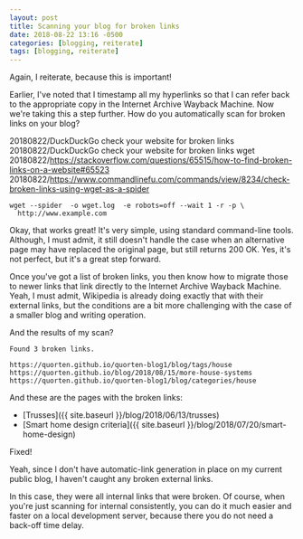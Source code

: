 ```yaml
---
layout: post
title: Scanning your blog for broken links
date: 2018-08-22 13:16 -0500
categories: [blogging, reiterate]
tags: [blogging, reiterate]
---
```


Again, I reiterate, because this is important!

Earlier, I've noted that I timestamp all my hyperlinks so that I can
refer back to the appropriate copy in the Internet Archive Wayback
Machine.  Now we're taking this a step further.  How do you
automatically scan for broken links on your blog?

20180822/DuckDuckGo check your website for broken links  
20180822/DuckDuckGo check your website for broken links wget  
20180822/https://stackoverflow.com/questions/65515/how-to-find-broken-links-on-a-website#65523  
20180822/https://www.commandlinefu.com/commands/view/8234/check-broken-links-using-wget-as-a-spider

    wget --spider  -o wget.log  -e robots=off --wait 1 -r -p \
      http://www.example.com

<!-- more -->

Okay, that works great!  It's very simple, using standard command-line
tools.  Although, I must admit, it still doesn't handle the case when
an alternative page may have replaced the original page, but still
returns 200 OK.  Yes, it's not perfect, but it's a great step forward.

Once you've got a list of broken links, you then know how to migrate
those to newer links that link directly to the Internet Archive
Wayback Machine.  Yeah, I must admit, Wikipedia is already doing
exactly that with their external links, but the conditions are a bit
more challenging with the case of a smaller blog and writing
operation.

And the results of my scan?

    Found 3 broken links.

    https://quorten.github.io/quorten-blog1/blog/tags/house
    https://quorten.github.io/blog/2018/08/15/more-house-systems
    https://quorten.github.io/quorten-blog1/blog/categories/house

And these are the pages with the broken links:

* [Trusses]({{ site.baseurl }}/blog/2018/06/13/trusses)
* [Smart home design criteria]({{ site.baseurl }}/blog/2018/07/20/smart-home-design)

Fixed!

Yeah, since I don't have automatic-link generation in place on my
current public blog, I haven't caught any broken external links.

In this case, they were all internal links that were broken.  Of
course, when you're just scanning for internal consistently, you can
do it much easier and faster on a local development server, because
there you do not need a back-off time delay.
